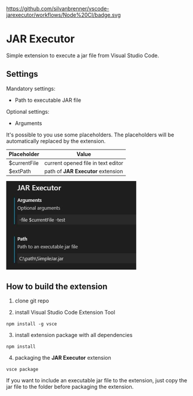 https://github.com/silvanbrenner/vscode-jarexecutor/workflows/Node%20CI/badge.svg

# JAR Executor

Simple extension to execute a jar file from Visual Studio Code.

## Settings

Mandatory settings:
* Path to executable JAR file

Optional settings:
* Arguments

It's possible to you use some placeholders. The placeholders will be automatically replaced by the extension.

| Placeholder   | Value                              |
| ------------- | ---------------------------------- |
| $currentFile  | current opened file in text editor |
| $extPath      | path of **JAR Executor** extension |

![Example Settings](https://github.com/silb78/vscode-jarexecutor/blob/master/exampleSettings.jpg)

## How to build the extension

1. clone git repo

2. install Visual Studio Code Extension Tool
```
npm install -g vsce
```

3. install extension package with all dependencies
```
npm install
```

4. packaging the **JAR Executor** extension
```
vsce package
```

If you want to include an executable jar file to the extension, just copy the jar file to the folder before packaging the extension.
